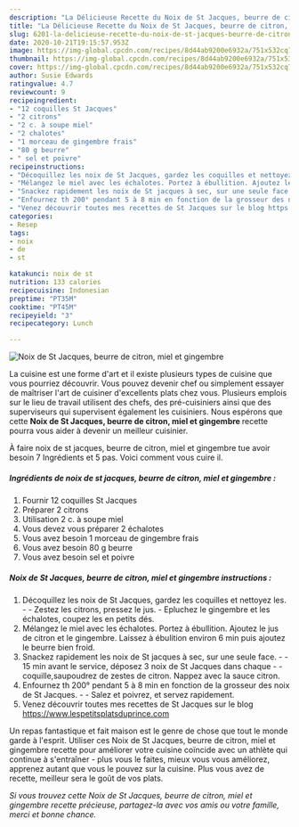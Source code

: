 ```yaml
---
description: "La Délicieuse Recette du Noix de St Jacques, beurre de citron, miel et gingembre"
title: "La Délicieuse Recette du Noix de St Jacques, beurre de citron, miel et gingembre"
slug: 6201-la-delicieuse-recette-du-noix-de-st-jacques-beurre-de-citron-miel-et-gingembre
date: 2020-10-21T19:15:57.953Z
image: https://img-global.cpcdn.com/recipes/8d44ab9200e6932a/751x532cq70/noix-de-st-jacques-beurre-de-citron-miel-et-gingembre-photo-principale-de-la-recette.jpg
thumbnail: https://img-global.cpcdn.com/recipes/8d44ab9200e6932a/751x532cq70/noix-de-st-jacques-beurre-de-citron-miel-et-gingembre-photo-principale-de-la-recette.jpg
cover: https://img-global.cpcdn.com/recipes/8d44ab9200e6932a/751x532cq70/noix-de-st-jacques-beurre-de-citron-miel-et-gingembre-photo-principale-de-la-recette.jpg
author: Susie Edwards
ratingvalue: 4.7
reviewcount: 9
recipeingredient:
- "12 coquilles St Jacques"
- "2 citrons"
- "2 c. à soupe miel"
- "2 chalotes"
- "1 morceau de gingembre frais"
- "80 g beurre"
- " sel et poivre"
recipeinstructions:
- "Décoquillez les noix de St Jacques, gardez les coquilles et nettoyez les.  Zestez les citrons, pressez le jus. Epluchez le gingembre et les échalotes, coupez les en petits dés."
- "Mélangez le miel avec les échalotes. Portez à ébullition. Ajoutez le jus de citron et le gingembre. Laissez à ébulition environ 6 min puis ajoutez le beurre bien froid."
- "Snackez rapidement les noix de St jacques à sec, sur une seule face.  15 min avant le service, déposez 3 noix de St Jacques dans chaque  coquille,saupoudrez de zestes de citron. Nappez avec la sauce citron."
- "Enfournez th 200° pendant 5 à 8 min en fonction de la grosseur des noix de St Jacques.  Salez et poivrez, et servez rapidement."
- "Venez découvrir toutes mes recettes de St Jacques sur le blog https://www.lespetitsplatsduprince.com"
categories:
- Resep
tags:
- noix
- de
- st

katakunci: noix de st 
nutrition: 133 calories
recipecuisine: Indonesian
preptime: "PT35M"
cooktime: "PT45M"
recipeyield: "3"
recipecategory: Lunch

---
```



![Noix de St Jacques, beurre de citron, miel et gingembre](https://img-global.cpcdn.com/recipes/8d44ab9200e6932a/751x532cq70/noix-de-st-jacques-beurre-de-citron-miel-et-gingembre-photo-principale-de-la-recette.jpg)

La cuisine est une forme d'art et il existe plusieurs types de cuisine que vous pourriez découvrir. Vous pouvez devenir chef ou simplement essayer de maîtriser l'art de cuisiner d'excellents plats chez vous. Plusieurs emplois sur le lieu de travail utilisent des chefs, des pré-cuisiniers ainsi que des superviseurs qui supervisent également les cuisiniers. Nous espérons que cette <strong> Noix de St Jacques, beurre de citron, miel et gingembre </strong> recette pourra vous aider à devenir un meilleur cuisinier.

<!--inarticleads1-->

À faire noix de st jacques, beurre de citron, miel et gingembre tue avoir besoin 7 Ingrédients et 5 pas. Voici comment vous cuire il.

##### Ingrédients de noix de st jacques, beurre de citron, miel et gingembre :

1. Fournir 12 coquilles St Jacques
1. Préparer 2 citrons
1. Utilisation 2 c. à soupe miel
1. Vous devez vous préparer 2 échalotes
1. Vous avez besoin 1 morceau de gingembre frais
1. Vous avez besoin 80 g beurre
1. Vous avez besoin  sel et poivre




<!--inarticleads2-->

##### Noix de St Jacques, beurre de citron, miel et gingembre instructions :

1. Décoquillez les noix de St Jacques, gardez les coquilles et nettoyez les. -  - Zestez les citrons, pressez le jus. - Epluchez le gingembre et les échalotes, coupez les en petits dés.
1. Mélangez le miel avec les échalotes. Portez à ébullition. Ajoutez le jus de citron et le gingembre. Laissez à ébulition environ 6 min puis ajoutez le beurre bien froid.
1. Snackez rapidement les noix de St jacques à sec, sur une seule face. -  - 15 min avant le service, déposez 3 noix de St Jacques dans chaque -  - coquille,saupoudrez de zestes de citron. Nappez avec la sauce citron.
1. Enfournez th 200° pendant 5 à 8 min en fonction de la grosseur des noix de St Jacques. -  - Salez et poivrez, et servez rapidement.
1. Venez découvrir toutes mes recettes de St Jacques sur le blog https://www.lespetitsplatsduprince.com




<!--inarticleads1-->

<p>
Un repas fantastique et fait maison est le genre de chose que tout le monde garde à l'esprit. Utiliser ces Noix de St Jacques, beurre de citron, miel et gingembre recette pour améliorer votre cuisine coïncide avec un athlète qui continue à s'entraîner - plus vous le faites, mieux vous vous améliorez, apprenez autant que vous le pouvez sur la cuisine. Plus vous avez de recette, meilleur sera le goût de vos plats.
</p>

<p>
<i>Si vous trouvez cette Noix de St Jacques, beurre de citron, miel et gingembre recette précieuse, partagez-la avec vos amis ou votre famille, merci et bonne chance.</i>
</p>
